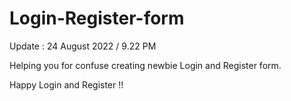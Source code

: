 # Login-Register-form

Update : 24 August 2022 / 9.22 PM

Helping you for confuse creating newbie Login and Register form.

Happy Login and Register !!

